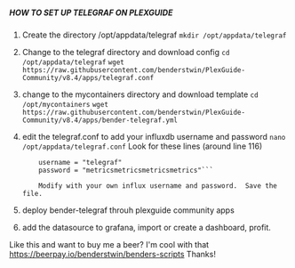 #####  HOW TO SET UP TELEGRAF ON PLEXGUIDE  #####

1.  Create the directory /opt/appdata/telegraf
    ```mkdir /opt/appdata/telegraf```

2.  Change to the telegraf directory and download config
    ```cd /opt/appdata/telegraf```
    ```wget https://raw.githubusercontent.com/benderstwin/PlexGuide-Community/v8.4/apps/telegraf.conf```

3.  change to the mycontainers directory and download template
    ```cd /opt/mycontainers```
    ```wget https://raw.githubusercontent.com/benderstwin/PlexGuide-Community/v8.4/apps/bender-telegraf.yml```

4.  edit the telegraf.conf to add your influxdb username and password
    ```nano /opt/appdata/telegraf.conf```
    Look for these lines (around line 116)
    ```## HTTP Basic Auth
        username = "telegraf"
        password = "metricsmetricsmetricsmetrics"```

        Modify with your own influx username and password.  Save the file.

5.  deploy bender-telegraf throuh plexguide community apps
6.  add the datasource to grafana, import or create a dashboard, profit.

Like this and want to buy me a beer? I'm cool with that https://beerpay.io/benderstwin/benders-scripts
Thanks!
